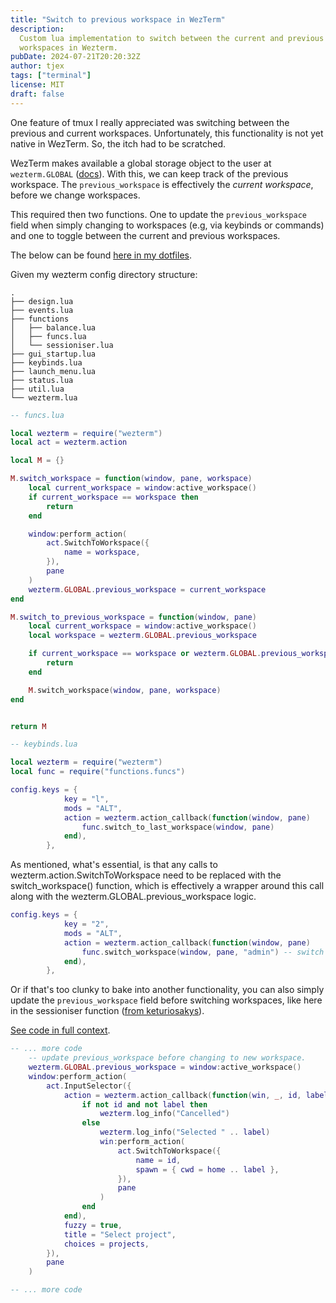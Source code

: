 ```yaml
---
title: "Switch to previous workspace in WezTerm"
description:
  Custom lua implementation to switch between the current and previous
  workspaces in Wezterm.
pubDate: 2024-07-21T20:20:32Z
author: tjex
tags: ["terminal"]
license: MIT
draft: false
---
```


One feature of tmux I really appreciated was switching between the previous and
current workspaces. Unfortunately, this functionality is not yet native in
WezTerm. So, the itch had to be scratched.

WezTerm makes available a global storage object to the user at `wezterm.GLOBAL`
([docs](https://wezfurlong.org/wezterm/config/lua/wezterm/GLOBAL.html?h=global)).
With this, we can keep track of the previous workspace. The `previous_workspace`
is effectively the _current workspace_, before we change workspaces.

This required then two functions. One to update the `previous_workspace` field
when simply changing to workspaces (e.g, via keybinds or commands) and one to
toggle between the current and previous workspaces.

The below can be found
[here in my dotfiles](https://github.com/tjex/wezterm-conf/blob/cddec4a0ff4d4ef1cbcd2cab1d95dc4f1b89aaa6/functions/funcs.lua).

Given my wezterm config directory structure:

```tree
.
├── design.lua
├── events.lua
├── functions
│   ├── balance.lua
│   ├── funcs.lua
│   └── sessioniser.lua
├── gui_startup.lua
├── keybinds.lua
├── launch_menu.lua
├── status.lua
├── util.lua
└── wezterm.lua

```

```lua
-- funcs.lua

local wezterm = require("wezterm")
local act = wezterm.action

local M = {}

M.switch_workspace = function(window, pane, workspace)
	local current_workspace = window:active_workspace()
	if current_workspace == workspace then
		return
	end

	window:perform_action(
		act.SwitchToWorkspace({
			name = workspace,
		}),
		pane
	)
	wezterm.GLOBAL.previous_workspace = current_workspace
end

M.switch_to_previous_workspace = function(window, pane)
	local current_workspace = window:active_workspace()
	local workspace = wezterm.GLOBAL.previous_workspace

	if current_workspace == workspace or wezterm.GLOBAL.previous_workspace == nil then
		return
	end

	M.switch_workspace(window, pane, workspace)
end


return M

```

```lua
-- keybinds.lua

local wezterm = require("wezterm")
local func = require("functions.funcs")

config.keys = {
			key = "l",
			mods = "ALT",
			action = wezterm.action_callback(function(window, pane)
				func.switch_to_last_workspace(window, pane)
			end),
		},

```

As mentioned, what's essential, is that any calls to
wezterm.action.SwitchToWorkspace need to be replaced with the switch_workspace()
function, which is effectively a wrapper around this call along with the
wezterm.GLOBAL.previous_workspace logic.

```lua
config.keys = {
			key = "2",
			mods = "ALT",
			action = wezterm.action_callback(function(window, pane)
				func.switch_workspace(window, pane, "admin") -- switch to 'admin' workspace
			end),
		},
```

Or if that's too clunky to bake into another functionality, you can also simply
update the `previous_workspace` field before switching workspaces, like here in
the sessioniser function
([from keturiosakys](https://github.com/wez/wezterm/discussions/4796)).

[See code in full context](https://github.com/tjex/wezterm-conf/blob/cddec4a0ff4d4ef1cbcd2cab1d95dc4f1b89aaa6/functions/sessioniser.lua).

```lua
-- ... more code
	-- update previous_workspace before changing to new workspace.
	wezterm.GLOBAL.previous_workspace = window:active_workspace()
	window:perform_action(
		act.InputSelector({
			action = wezterm.action_callback(function(win, _, id, label)
				if not id and not label then
					wezterm.log_info("Cancelled")
				else
					wezterm.log_info("Selected " .. label)
					win:perform_action(
						act.SwitchToWorkspace({
							name = id,
							spawn = { cwd = home .. label },
						}),
						pane
					)
				end
			end),
			fuzzy = true,
			title = "Select project",
			choices = projects,
		}),
		pane
	)

-- ... more code
```
